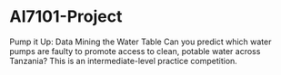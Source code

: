 # AI7101-Project
Pump it Up: Data Mining the Water Table Can you predict which water pumps are faulty to promote access to clean, potable water across Tanzania? This is an intermediate-level practice competition.
